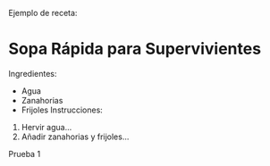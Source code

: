 Ejemplo de receta:
# Sopa Rápida para Supervivientes
Ingredientes:
- Agua
- Zanahorias
- Frijoles
Instrucciones:
1. Hervir agua...
2. Añadir zanahorias y frijoles...

Prueba 1